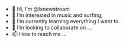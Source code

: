- 👋 Hi, I’m @lxnewstream
- 👀 I’m interested in music and surfing,
- 🌱 I’m currently learning everything I want to.
- 💞️ I’m looking to collaborate on ...
- 📫 How to reach me ...

<!---
lxnewstream/lxnewstream is a ✨ special ✨ repository because its `README.md` (this file) appears on your GitHub profile.
You can click the Preview link to take a look at your changes.
--->
